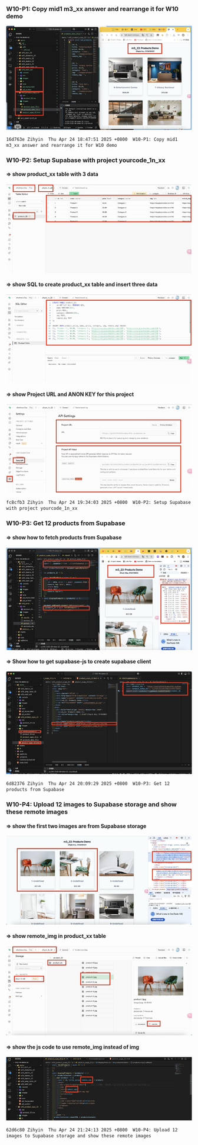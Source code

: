 ### W10-P1: Copy mid1 m3_xx answer and rearrange it for W10 demo

 ![alt text](img/p1-1.png)
 
```
16d763e Zihyin  Thu Apr 24 18:47:51 2025 +0800  W10-P1: Copy mid1 m3_xx answer and rearrange it for W10 demo
```

### W10-P2: Setup Supabase with project yourcode_1n_xx

#### => show product_xx table with 3 data

![alt text](img/p2-1.png)

#### => show SQL to create product_xx table and insert three data

![alt text](img/p2-2.png)

#### => show Project URL and ANON KEY for this project

![alt text](img/p2-3.png)

```
fc8cfb3 Zihyin  Thu Apr 24 19:34:03 2025 +0800  W10-P2: Setup Supabase with project yourcode_1n_xx
```
 
### W10-P3: Get 12 products from Supabase

#### => show how to fetch products from Supabase

![alt text](img/p3-1.png)

 #### => Show how to get supabase-js to create supabase client

![alt text](img/p3-2.png)

```
6d82376 Zihyin  Thu Apr 24 20:09:29 2025 +0800  W10-P3: Get 12 products from Supabase
```

### W10-P4: Upload 12 images to Supabase storage and show these remote images

#### => show the first two images are from Supabase storage

![alt text](img/p4-1.png)

#### => show remote_img in product_xx table

![alt text](img/p4-2.png)

#### => show the js code to use remote_img instead of img

![alt text](img/p4-3.png)

```
62d6c80 Zihyin  Thu Apr 24 21:24:13 2025 +0800  W10-P4: Upload 12 images to Supabase storage and show these remote images
```